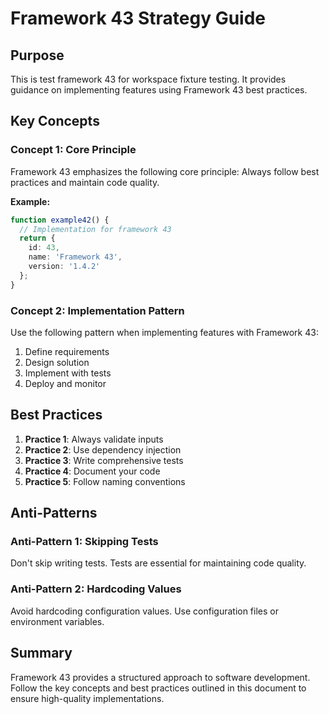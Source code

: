 # Framework 43 Strategy Guide

## Purpose

This is test framework 43 for workspace fixture testing. It provides guidance on implementing features using Framework 43 best practices.



## Key Concepts

### Concept 1: Core Principle

Framework 43 emphasizes the following core principle: Always follow best practices and maintain code quality.

**Example:**
```typescript
function example42() {
  // Implementation for framework 43
  return {
    id: 43,
    name: 'Framework 43',
    version: '1.4.2'
  };
}
```

### Concept 2: Implementation Pattern

Use the following pattern when implementing features with Framework 43:

1. Define requirements
2. Design solution
3. Implement with tests
4. Deploy and monitor

## Best Practices

1. **Practice 1**: Always validate inputs
2. **Practice 2**: Use dependency injection
3. **Practice 3**: Write comprehensive tests
4. **Practice 4**: Document your code
5. **Practice 5**: Follow naming conventions

## Anti-Patterns

### Anti-Pattern 1: Skipping Tests

Don't skip writing tests. Tests are essential for maintaining code quality.

### Anti-Pattern 2: Hardcoding Values

Avoid hardcoding configuration values. Use configuration files or environment variables.

## Summary

Framework 43 provides a structured approach to software development. Follow the key concepts and best practices outlined in this document to ensure high-quality implementations.


